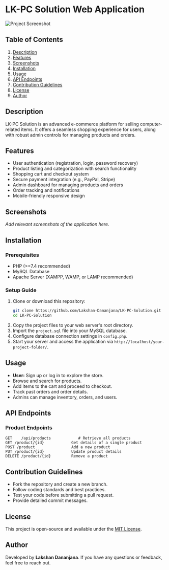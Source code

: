 # LK-PC Solution Web Application

![Project Screenshot](screenshot.png)

## Table of Contents
1. [Description](#description)
2. [Features](#features)
3. [Screenshots](#screenshots)
4. [Installation](#installation)
5. [Usage](#usage)
6. [API Endpoints](#api-endpoints)
7. [Contribution Guidelines](#contribution-guidelines)
8. [License](#license)
9. [Author](#author)

## Description
LK-PC Solution is an advanced e-commerce platform for selling computer-related items. It offers a seamless shopping experience for users, along with robust admin controls for managing products and orders.

## Features
- User authentication (registration, login, password recovery)
- Product listing and categorization with search functionality
- Shopping cart and checkout system
- Secure payment integration (e.g., PayPal, Stripe)
- Admin dashboard for managing products and orders
- Order tracking and notifications
- Mobile-friendly responsive design

## Screenshots
_Add relevant screenshots of the application here._

## Installation

### Prerequisites
- PHP (>=7.4 recommended)
- MySQL Database
- Apache Server (XAMPP, WAMP, or LAMP recommended)

### Setup Guide
1. Clone or download this repository:
   ```sh
   git clone https://github.com/Lakshan-Dananjana/LK-PC-Solution.git
   cd LK-PC-Solution
   ```
2. Copy the project files to your web server's root directory.
3. Import the `project.sql` file into your MySQL database.
4. Configure database connection settings in `config.php`.
5. Start your server and access the application via `http://localhost/your-project-folder/`.

## Usage
- **User:** Sign up or log in to explore the store.
- Browse and search for products.
- Add items to the cart and proceed to checkout.
- Track past orders and order details.
- Admins can manage inventory, orders, and users.

## API Endpoints
### Product Endpoints
```http
GET    /api/products            # Retrieve all products
GET /product/{id}            Get details of a single product
POST /product                Add a new product
PUT /product/{id}            Update product details
DELETE /product/{id}         Remove a product
```

## Contribution Guidelines
- Fork the repository and create a new branch.
- Follow coding standards and best practices.
- Test your code before submitting a pull request.
- Provide detailed commit messages.

## License
This project is open-source and available under the [MIT License](LICENSE.md).

## Author
Developed by **Lakshan Dananjana**. If you have any questions or feedback, feel free to reach out.

